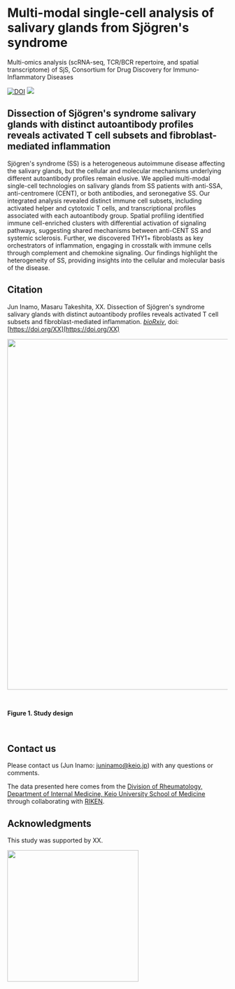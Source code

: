 # Multi-modal single-cell analysis of salivary glands from Sjögren's syndrome
Multi-omics analysis (scRNA-seq, TCR/BCR repertoire, and spatial transcriptome) of SjS, Consortium for Drug Discovery for Immuno-Inflammatory Diseases

[![DOI](https://zenodo.org/badge/518259643.svg)](https://zenodo.org/badge/latestdoi/518259643)
![](https://komarev.com/ghpvc/?username=juninamo&style=flat-square&color=green&label=REPOSITORY+VIEWS)

## Dissection of Sjögren's syndrome salivary glands with distinct autoantibody profiles reveals activated T cell subsets and fibroblast-mediated inflammation 

Sjögren's syndrome (SS) is a heterogeneous autoimmune disease affecting the salivary glands, but the cellular and molecular mechanisms underlying different autoantibody profiles remain elusive. We applied multi-modal single-cell technologies on salivary glands from SS patients with anti-SSA, anti-centromere (CENT), or both antibodies, and seronegative SS. Our integrated analysis revealed distinct immune cell subsets, including activated helper and cytotoxic T cells, and transcriptional profiles associated with each autoantibody group. Spatial profiling identified immune cell-enriched clusters with differential activation of signaling pathways, suggesting shared mechanisms between anti-CENT SS and systemic sclerosis. Further, we discovered THY1+ fibroblasts as key orchestrators of inflammation, engaging in crosstalk with immune cells through complement and chemokine signaling. Our findings highlight the heterogeneity of SS, providing insights into the cellular and molecular basis of the disease.

## Citation 
Jun Inamo, Masaru Takeshita, XX. Dissection of Sjögren's syndrome salivary glands with distinct autoantibody profiles reveals activated T cell subsets and fibroblast-mediated inflammation. [*bioRxiv*](https://www.biorxiv.org/XX), doi:[https://doi.org/XX](https://doi.org/XX)

<kbd>
<img src="https://github.com/juninamo/consortium_step2_SjS/blob/main/images/Figure1_overview.png" width="800" align="center">
</kbd>

&nbsp;&nbsp;

**Figure 1. Study design**

&nbsp;&nbsp;

## Contact us
Please contact us (Jun Inamo: juninamo@keio.jp) with any questions or comments.

The data presented here comes from the [Division of Rheumatology, Department of Internal Medicine, Keio University School of Medicine](https://www.med.keio.ac.jp/en/) through collaborating with [RIKEN](https://www.riken.jp/en/).

## Acknowledgments
This study was supported by XX. 

<kbd>
<img src="https://github.com/juninamo/consortium_step2_SjS/blob/main/images/Keio_logo.png" width="300" align="center">
</kbd>

&nbsp;&nbsp;